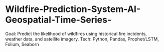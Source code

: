# Wildfire-Prediction-System-AI-Geospatial-Time-Series-
Goal: Predict the likelihood of wildfires using historical fire incidents, weather data, and satellite imagery. Tech: Python, Pandas, Prophet/LSTM, Folium, Seaborn
